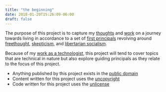 ```yaml
---
title: "the beginning"
date: 2018-01-20T15:26:09-06:00
draft: false
---
```


The purpose of this project is to capture my [thoughts](/) and [work](https://github.com/nomasters) on a journey towards living in accordance to a set of [first principals](https://en.wikipedia.org/wiki/First_principle) revolving around [freethought](https://en.wikipedia.org/wiki/Freethought), [skepticism](https://en.wikipedia.org/wiki/Skepticism), and [libertarian socialism](https://en.wikipedia.org/wiki/Libertarian_socialism).

Because of my [work as a technologist](https://tls.n82ps.io/), this project will tend to cover topics that are technical in nature but also explore guiding principals as they relate to the focus of this project.

- Anything published by this project exists in the [public domain](https://en.wikipedia.org/wiki/Public_domain)
- Content written for this project uses the [uncopyright](/uncopyright)
- Code written for this project uses the [unlicense](https://en.wikipedia.org/wiki/Unlicense)